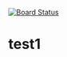 [![Board Status](https://dev.azure.com/testbysunil/3409db6a-40d7-4309-bf81-e1debd5ec482/1f0b334c-8b97-4907-b7d4-4b736275bbe5/_apis/work/boardbadge/0ada9a48-6126-4b0f-bd4d-63fac7dd3fd8)](https://dev.azure.com/testbysunil/3409db6a-40d7-4309-bf81-e1debd5ec482/_boards/board/t/1f0b334c-8b97-4907-b7d4-4b736275bbe5/Microsoft.RequirementCategory)
# test1